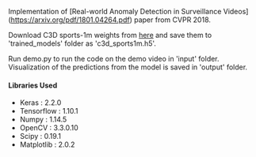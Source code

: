 
Implementation of [Real-world Anomaly Detection in Surveillance Videos] (https://arxiv.org/pdf/1801.04264.pdf) paper from CVPR 2018.

Download C3D sports-1m weights from [here](https://github.com/adamcasson/c3d/releases/download/v0.1/sports1M_weights_tf.h5) and save them to 'trained_models' folder as 'c3d_sports1m.h5'.

Run demo.py to run the code on the demo video in 'input' folder. Visualization of the predictions from the model is saved in 'output' folder.

#### Libraries Used

* Keras : 2.2.0 
* Tensorflow : 1.10.1
* Numpy : 1.14.5
* OpenCV : 3.3.0.10 
* Scipy : 0.19.1
* Matplotlib : 2.0.2






